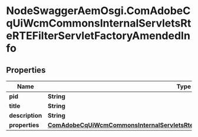 # NodeSwaggerAemOsgi.ComAdobeCqUiWcmCommonsInternalServletsRteRTEFilterServletFactoryAmendedInfo

## Properties

Name | Type | Description | Notes
------------ | ------------- | ------------- | -------------
**pid** | **String** |  | [optional] 
**title** | **String** |  | [optional] 
**description** | **String** |  | [optional] 
**properties** | [**ComAdobeCqUiWcmCommonsInternalServletsRteRTEFilterServletFactoryAmendedProperties**](ComAdobeCqUiWcmCommonsInternalServletsRteRTEFilterServletFactoryAmendedProperties.md) |  | [optional] 


